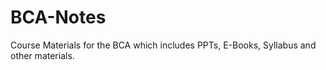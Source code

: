 # BCA-Notes
Course Materials for the BCA which includes PPTs, E-Books, Syllabus and other materials.
